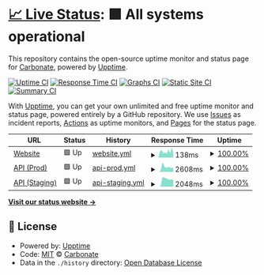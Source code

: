 # [📈 Live Status](https://status.carbonate.dev): <!--live status--> **🟩 All systems operational**

This repository contains the open-source uptime monitor and status page for [Carbonate](https://carbonate.dev), powered by [Upptime](https://github.com/upptime/upptime).

[![Uptime CI](https://github.com/Carbonate-dev/statuspage/workflows/Uptime%20CI/badge.svg)](https://github.com/Carbonate-dev/statuspage/actions?query=workflow%3A%22Uptime+CI%22)
[![Response Time CI](https://github.com/Carbonate-dev/statuspage/workflows/Response%20Time%20CI/badge.svg)](https://github.com/Carbonate-dev/statuspage/actions?query=workflow%3A%22Response+Time+CI%22)
[![Graphs CI](https://github.com/Carbonate-dev/statuspage/workflows/Graphs%20CI/badge.svg)](https://github.com/Carbonate-dev/statuspage/actions?query=workflow%3A%22Graphs+CI%22)
[![Static Site CI](https://github.com/Carbonate-dev/statuspage/workflows/Static%20Site%20CI/badge.svg)](https://github.com/Carbonate-dev/statuspage/actions?query=workflow%3A%22Static+Site+CI%22)
[![Summary CI](https://github.com/Carbonate-dev/statuspage/workflows/Summary%20CI/badge.svg)](https://github.com/Carbonate-dev/statuspage/actions?query=workflow%3A%22Summary+CI%22)

With [Upptime](https://upptime.js.org), you can get your own unlimited and free uptime monitor and status page, powered entirely by a GitHub repository. We use [Issues](https://github.com/Carbonate-dev/statuspage/issues) as incident reports, [Actions](https://github.com/Carbonate-dev/statuspage/actions) as uptime monitors, and [Pages](https://status.carbonate.dev) for the status page.

<!--start: status pages-->
<!-- This summary is generated by Upptime (https://github.com/upptime/upptime) -->
<!-- Do not edit this manually, your changes will be overwritten -->
<!-- prettier-ignore -->
| URL | Status | History | Response Time | Uptime |
| --- | ------ | ------- | ------------- | ------ |
| <img alt="" src="https://icons.duckduckgo.com/ip3/carbonate.dev.ico" height="13"> [Website](https://carbonate.dev) | 🟩 Up | [website.yml](https://github.com/Carbonate-dev/statuspage/commits/HEAD/history/website.yml) | <details><summary><img alt="Response time graph" src="./graphs/website/response-time-week.png" height="20"> 138ms</summary><br><a href="https://status.carbonate.dev/history/website"><img alt="Response time 179" src="https://img.shields.io/endpoint?url=https%3A%2F%2Fraw.githubusercontent.com%2FCarbonate-dev%2Fstatuspage%2FHEAD%2Fapi%2Fwebsite%2Fresponse-time.json"></a><br><a href="https://status.carbonate.dev/history/website"><img alt="24-hour response time 97" src="https://img.shields.io/endpoint?url=https%3A%2F%2Fraw.githubusercontent.com%2FCarbonate-dev%2Fstatuspage%2FHEAD%2Fapi%2Fwebsite%2Fresponse-time-day.json"></a><br><a href="https://status.carbonate.dev/history/website"><img alt="7-day response time 138" src="https://img.shields.io/endpoint?url=https%3A%2F%2Fraw.githubusercontent.com%2FCarbonate-dev%2Fstatuspage%2FHEAD%2Fapi%2Fwebsite%2Fresponse-time-week.json"></a><br><a href="https://status.carbonate.dev/history/website"><img alt="30-day response time 179" src="https://img.shields.io/endpoint?url=https%3A%2F%2Fraw.githubusercontent.com%2FCarbonate-dev%2Fstatuspage%2FHEAD%2Fapi%2Fwebsite%2Fresponse-time-month.json"></a><br><a href="https://status.carbonate.dev/history/website"><img alt="1-year response time 179" src="https://img.shields.io/endpoint?url=https%3A%2F%2Fraw.githubusercontent.com%2FCarbonate-dev%2Fstatuspage%2FHEAD%2Fapi%2Fwebsite%2Fresponse-time-year.json"></a></details> | <details><summary><a href="https://status.carbonate.dev/history/website">100.00%</a></summary><a href="https://status.carbonate.dev/history/website"><img alt="All-time uptime 100.00%" src="https://img.shields.io/endpoint?url=https%3A%2F%2Fraw.githubusercontent.com%2FCarbonate-dev%2Fstatuspage%2FHEAD%2Fapi%2Fwebsite%2Fuptime.json"></a><br><a href="https://status.carbonate.dev/history/website"><img alt="24-hour uptime 100.00%" src="https://img.shields.io/endpoint?url=https%3A%2F%2Fraw.githubusercontent.com%2FCarbonate-dev%2Fstatuspage%2FHEAD%2Fapi%2Fwebsite%2Fuptime-day.json"></a><br><a href="https://status.carbonate.dev/history/website"><img alt="7-day uptime 100.00%" src="https://img.shields.io/endpoint?url=https%3A%2F%2Fraw.githubusercontent.com%2FCarbonate-dev%2Fstatuspage%2FHEAD%2Fapi%2Fwebsite%2Fuptime-week.json"></a><br><a href="https://status.carbonate.dev/history/website"><img alt="30-day uptime 100.00%" src="https://img.shields.io/endpoint?url=https%3A%2F%2Fraw.githubusercontent.com%2FCarbonate-dev%2Fstatuspage%2FHEAD%2Fapi%2Fwebsite%2Fuptime-month.json"></a><br><a href="https://status.carbonate.dev/history/website"><img alt="1-year uptime 100.00%" src="https://img.shields.io/endpoint?url=https%3A%2F%2Fraw.githubusercontent.com%2FCarbonate-dev%2Fstatuspage%2FHEAD%2Fapi%2Fwebsite%2Fuptime-year.json"></a></details>
| <img alt="" src="https://icons.duckduckgo.com/ip3/api.carbonate.dev.ico" height="13"> [API (Prod)](https://api.carbonate.dev/docs) | 🟩 Up | [api-prod.yml](https://github.com/Carbonate-dev/statuspage/commits/HEAD/history/api-prod.yml) | <details><summary><img alt="Response time graph" src="./graphs/api-prod/response-time-week.png" height="20"> 2608ms</summary><br><a href="https://status.carbonate.dev/history/api-prod"><img alt="Response time 2592" src="https://img.shields.io/endpoint?url=https%3A%2F%2Fraw.githubusercontent.com%2FCarbonate-dev%2Fstatuspage%2FHEAD%2Fapi%2Fapi-prod%2Fresponse-time.json"></a><br><a href="https://status.carbonate.dev/history/api-prod"><img alt="24-hour response time 147" src="https://img.shields.io/endpoint?url=https%3A%2F%2Fraw.githubusercontent.com%2FCarbonate-dev%2Fstatuspage%2FHEAD%2Fapi%2Fapi-prod%2Fresponse-time-day.json"></a><br><a href="https://status.carbonate.dev/history/api-prod"><img alt="7-day response time 2608" src="https://img.shields.io/endpoint?url=https%3A%2F%2Fraw.githubusercontent.com%2FCarbonate-dev%2Fstatuspage%2FHEAD%2Fapi%2Fapi-prod%2Fresponse-time-week.json"></a><br><a href="https://status.carbonate.dev/history/api-prod"><img alt="30-day response time 2592" src="https://img.shields.io/endpoint?url=https%3A%2F%2Fraw.githubusercontent.com%2FCarbonate-dev%2Fstatuspage%2FHEAD%2Fapi%2Fapi-prod%2Fresponse-time-month.json"></a><br><a href="https://status.carbonate.dev/history/api-prod"><img alt="1-year response time 2592" src="https://img.shields.io/endpoint?url=https%3A%2F%2Fraw.githubusercontent.com%2FCarbonate-dev%2Fstatuspage%2FHEAD%2Fapi%2Fapi-prod%2Fresponse-time-year.json"></a></details> | <details><summary><a href="https://status.carbonate.dev/history/api-prod">100.00%</a></summary><a href="https://status.carbonate.dev/history/api-prod"><img alt="All-time uptime 100.00%" src="https://img.shields.io/endpoint?url=https%3A%2F%2Fraw.githubusercontent.com%2FCarbonate-dev%2Fstatuspage%2FHEAD%2Fapi%2Fapi-prod%2Fuptime.json"></a><br><a href="https://status.carbonate.dev/history/api-prod"><img alt="24-hour uptime 100.00%" src="https://img.shields.io/endpoint?url=https%3A%2F%2Fraw.githubusercontent.com%2FCarbonate-dev%2Fstatuspage%2FHEAD%2Fapi%2Fapi-prod%2Fuptime-day.json"></a><br><a href="https://status.carbonate.dev/history/api-prod"><img alt="7-day uptime 100.00%" src="https://img.shields.io/endpoint?url=https%3A%2F%2Fraw.githubusercontent.com%2FCarbonate-dev%2Fstatuspage%2FHEAD%2Fapi%2Fapi-prod%2Fuptime-week.json"></a><br><a href="https://status.carbonate.dev/history/api-prod"><img alt="30-day uptime 100.00%" src="https://img.shields.io/endpoint?url=https%3A%2F%2Fraw.githubusercontent.com%2FCarbonate-dev%2Fstatuspage%2FHEAD%2Fapi%2Fapi-prod%2Fuptime-month.json"></a><br><a href="https://status.carbonate.dev/history/api-prod"><img alt="1-year uptime 100.00%" src="https://img.shields.io/endpoint?url=https%3A%2F%2Fraw.githubusercontent.com%2FCarbonate-dev%2Fstatuspage%2FHEAD%2Fapi%2Fapi-prod%2Fuptime-year.json"></a></details>
| <img alt="" src="https://icons.duckduckgo.com/ip3/api.staging.carbonate.dev.ico" height="13"> [API (Staging)](https://api.staging.carbonate.dev/docs) | 🟩 Up | [api-staging.yml](https://github.com/Carbonate-dev/statuspage/commits/HEAD/history/api-staging.yml) | <details><summary><img alt="Response time graph" src="./graphs/api-staging/response-time-week.png" height="20"> 2048ms</summary><br><a href="https://status.carbonate.dev/history/api-staging"><img alt="Response time 1644" src="https://img.shields.io/endpoint?url=https%3A%2F%2Fraw.githubusercontent.com%2FCarbonate-dev%2Fstatuspage%2FHEAD%2Fapi%2Fapi-staging%2Fresponse-time.json"></a><br><a href="https://status.carbonate.dev/history/api-staging"><img alt="24-hour response time 136" src="https://img.shields.io/endpoint?url=https%3A%2F%2Fraw.githubusercontent.com%2FCarbonate-dev%2Fstatuspage%2FHEAD%2Fapi%2Fapi-staging%2Fresponse-time-day.json"></a><br><a href="https://status.carbonate.dev/history/api-staging"><img alt="7-day response time 2048" src="https://img.shields.io/endpoint?url=https%3A%2F%2Fraw.githubusercontent.com%2FCarbonate-dev%2Fstatuspage%2FHEAD%2Fapi%2Fapi-staging%2Fresponse-time-week.json"></a><br><a href="https://status.carbonate.dev/history/api-staging"><img alt="30-day response time 1644" src="https://img.shields.io/endpoint?url=https%3A%2F%2Fraw.githubusercontent.com%2FCarbonate-dev%2Fstatuspage%2FHEAD%2Fapi%2Fapi-staging%2Fresponse-time-month.json"></a><br><a href="https://status.carbonate.dev/history/api-staging"><img alt="1-year response time 1644" src="https://img.shields.io/endpoint?url=https%3A%2F%2Fraw.githubusercontent.com%2FCarbonate-dev%2Fstatuspage%2FHEAD%2Fapi%2Fapi-staging%2Fresponse-time-year.json"></a></details> | <details><summary><a href="https://status.carbonate.dev/history/api-staging">100.00%</a></summary><a href="https://status.carbonate.dev/history/api-staging"><img alt="All-time uptime 99.53%" src="https://img.shields.io/endpoint?url=https%3A%2F%2Fraw.githubusercontent.com%2FCarbonate-dev%2Fstatuspage%2FHEAD%2Fapi%2Fapi-staging%2Fuptime.json"></a><br><a href="https://status.carbonate.dev/history/api-staging"><img alt="24-hour uptime 100.00%" src="https://img.shields.io/endpoint?url=https%3A%2F%2Fraw.githubusercontent.com%2FCarbonate-dev%2Fstatuspage%2FHEAD%2Fapi%2Fapi-staging%2Fuptime-day.json"></a><br><a href="https://status.carbonate.dev/history/api-staging"><img alt="7-day uptime 100.00%" src="https://img.shields.io/endpoint?url=https%3A%2F%2Fraw.githubusercontent.com%2FCarbonate-dev%2Fstatuspage%2FHEAD%2Fapi%2Fapi-staging%2Fuptime-week.json"></a><br><a href="https://status.carbonate.dev/history/api-staging"><img alt="30-day uptime 99.53%" src="https://img.shields.io/endpoint?url=https%3A%2F%2Fraw.githubusercontent.com%2FCarbonate-dev%2Fstatuspage%2FHEAD%2Fapi%2Fapi-staging%2Fuptime-month.json"></a><br><a href="https://status.carbonate.dev/history/api-staging"><img alt="1-year uptime 99.53%" src="https://img.shields.io/endpoint?url=https%3A%2F%2Fraw.githubusercontent.com%2FCarbonate-dev%2Fstatuspage%2FHEAD%2Fapi%2Fapi-staging%2Fuptime-year.json"></a></details>

<!--end: status pages-->

[**Visit our status website →**](https://status.carbonate.dev)

## 📄 License

- Powered by: [Upptime](https://github.com/upptime/upptime)
- Code: [MIT](./LICENSE) © [Carbonate](https://carbonate.dev)
- Data in the `./history` directory: [Open Database License](https://opendatacommons.org/licenses/odbl/1-0/)
